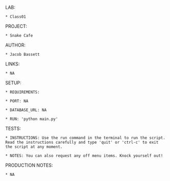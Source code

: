 LAB:

    * Class01

PROJECT: 
    
    * Snake Cafe

AUTHOR: 

    * Jacob Bassett

LINKS:

    * NA

SETUP:

    * REQUIREMENTS:

    * PORT: NA

    * DATABASE_URL: NA

    * RUN: 'python main.py'

TESTS:

    * INSTRUCTIONS: Use the run command in the terminal to run the script. Read the instructions carefully and type 'quit' or 'ctrl-c' to exit the script at any moment.
    
    * NOTES: You can also request any off menu items. Knock yourself out!

PRODUCTION NOTES:

    * NA